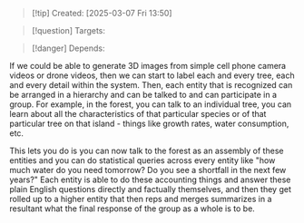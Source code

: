 
>[!tip] Created: [2025-03-07 Fri 13:50]

>[!question] Targets: 

>[!danger] Depends: 

If we could be able to generate 3D images from simple cell phone camera videos or drone videos, then we can start to label each and every tree, each and every detail within the system. Then, each entity that is recognized can be arranged in a hierarchy and can be talked to and can participate in a group. For example, in the forest, you can talk to an individual tree, you can learn about all the characteristics of that particular species or of that particular tree on that island - things like growth rates, water consumption, etc.

This lets you do is you can now talk to the forest as an assembly of these entities and you can do statistical queries across every entity like "how much water do you need tomorrow? Do you see a shortfall in the next few years?" Each entity is able to do these accounting things and answer these plain English questions directly and factually themselves, and then they get rolled up to a higher entity that then reps and merges summarizes in a resultant what the final response of the group as a whole is to be.